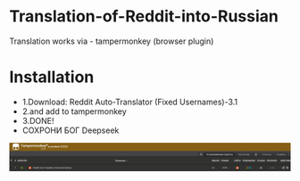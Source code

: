 # Translation-of-Reddit-into-Russian
Translation works via - tampermonkey (browser plugin)

# Installation
- 1.Download: Reddit Auto-Translator (Fixed Usernames)-3.1
- 2.and add to tampermonkey
- 3.DONE!
- СОХРОНИ БОГ Deepseek

![йоу](presentation/photo.jpg)

